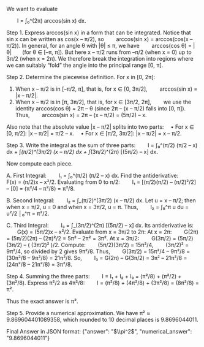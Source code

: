 We want to evaluate

  I = ∫₀^(2π) arccos(sin x) dx.

Step 1. Express arccos(sin x) in a form that can be integrated.
Notice that sin x can be written as cos(x – π/2), so
  arccos(sin x) = arccos(cos(x – π/2)).
In general, for an angle θ with |θ| ≤ π, we have
  arccos(cos θ) = |θ|  (for θ ∈ [–π, π]).
But here x – π/2 runs from –π/2 (when x = 0) up to 3π/2 (when x = 2π). We therefore break the integration into regions where we can suitably “fold” the angle into the principal range [0, π].

Step 2. Determine the piecewise definition.
For x in [0, 2π]:
1. When x – π/2 is in [–π/2, π], that is, for x ∈ [0, 3π/2],
  arccos(sin x) = |x – π/2|.
2. When x – π/2 is in [π, 3π/2], that is, for x ∈ [3π/2, 2π],
  we use the identity arccos(cos θ) = 2π – θ (since 2π – (x – π/2) falls into [0, π]). Thus,
  arccos(sin x) = 2π – (x – π/2) = (5π/2) – x.

Also note that the absolute value |x – π/2| splits into two parts:
 • For x ∈ [0, π/2]: |x – π/2| = π/2 – x.
 • For x ∈ [π/2, 3π/2]: |x – π/2| = x – π/2.

Step 3. Write the integral as the sum of three parts:
  I = ∫₀^(π/2) (π/2 – x) dx + ∫_(π/2)^(3π/2) (x – π/2) dx + ∫_(3π/2)^(2π) [(5π/2) – x] dx.

Now compute each piece.

A. First Integral:
  I₁ = ∫₀^(π/2) (π/2 – x) dx.
Find the antiderivative:
  F(x) = (π/2)x – x²/2.
Evaluating from 0 to π/2:
  I₁ = [(π/2)(π/2) – (π/2)²/2] – [0] = (π²/4 – π²/8) = π²/8.

B. Second Integral:
  I₂ = ∫_(π/2)^(3π/2) (x – π/2) dx.
Let u = x – π/2; then when x = π/2, u = 0 and when x = 3π/2, u = π.
Thus,
  I₂ = ∫₀^π u du = u²/2 │₀^π = π²/2.

C. Third Integral:
  I₃ = ∫_(3π/2)^(2π) [(5π/2) – x] dx.
Its antiderivative is:
  G(x) = (5π/2)x – x²/2.
Evaluate from x = 3π/2 to 2π:
At x = 2π:
  G(2π) = (5π/2)(2π) – (2π)²/2 = 5π² – 2π² = 3π².
At x = 3π/2:
  G(3π/2) = (5π/2)(3π/2) – ( (3π/2)² )/2.
Compute:
  (5π/2)(3π/2) = 15π²/4,
  (3π/2)² = 9π²/4, so divided by 2 gives 9π²/8.
Thus,
  G(3π/2) = 15π²/4 – 9π²/8 = (30π²/8 – 9π²/8) = 21π²/8.
So,
  I₃ = G(2π) – G(3π/2) = 3π² – 21π²/8 = (24π²/8 – 21π²/8) = 3π²/8.

Step 4. Summing the three parts:
  I = I₁ + I₂ + I₃ = (π²/8) + (π²/2) + (3π²/8).
Express π²/2 as 4π²/8:
  I = (π²/8) + (4π²/8) + (3π²/8) = (8π²/8) = π².

Thus the exact answer is π².

Step 5. Provide a numerical approximation.
We have π² ≈ 9.869604401089358, which rounded to 10 decimal places is 9.8696044011.

Final Answer in JSON format:
{"answer": "$\\pi^2$", "numerical_answer": "9.8696044011"}